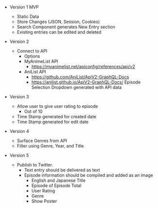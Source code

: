 - Version 1 MVP
    - Static Data
    - Store Changes (JSON, Session, Cookies)
    - Search Component generates New Entry section
    - Existing entries can be edited and deleted

- Version 2
    - Connect to API
        - Options
        - MyAnimeList API
            - https://myanimelist.net/apiconfig/references/api/v2
        - AniList API
            - https://github.com/AniList/ApiV2-GraphQL-Docs
            - https://anilist.github.io/ApiV2-GraphQL-Docs/
    Episode Selection Dropdown generated with API data

- Version 3
    - Allow user to give user rating to episode
        - Out of 10
    - Time Stamp generated for created date
    - Time Stamp generated for edit date

- Version 4
    - Surface Genres from API
    - Filter using Genre, Year, and Title

- Version 5
    - Publish to Twitter.
        - Text entry should be delivered as text
        - Episode information should be compiled and added as an image
            - English and Japanese Title
            - Episode of Episode Total
            - User Rating
            - Genre
            - Show Poster

